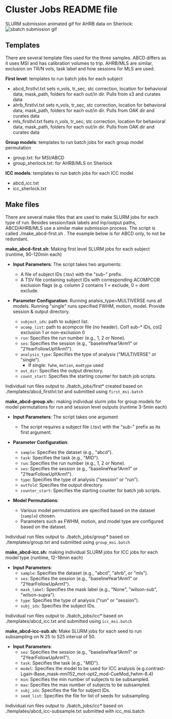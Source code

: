 # Cluster Jobs README file

SLURM submission animated gif for AHRB data on Sherlock:
![sbatch submission gif](./templates/animated_submissions.gif)

## Templates

There are several template files used for the three samples. ABCD differs as it uses MSI and has calibration volumes to trip. 
AHRB/MLS are similar, exclusion on TR/N vols, task label and how sessions for MLS are used.

**First level**: templates to run batch jobs for each subject
  - abcd_firstlvl.txt sets n_vols, tr_sec, stc correction, location for behavioral data, mask_path, folders for each out/in dir. Pulls from s3 and curates data
  - ahrb_firstlvl.txt sets n_vols, tr_sec, stc correction, location for behavioral data, mask_path, folders for each out/in dir. Pulls from OAK dir and curates data
  - mls_firstlvl.txt fsets n_vols, tr_sec, stc correction, location for behavioral data, mask_path, folders for each out/in dir. Pulls from OAK dir and curates data

**Group models**: templates to run batch jobs for each group model permutation
  - group.txt: for MSI/ABCD
  - group_sherlock.txt: for AHRB/MLS on Sherlock

**ICC models**: templates to run batch jobs for each ICC model
  - abcd_icc.txt
  - icc_sherlock.txt

## Make files

There are several make files that are used to make SLURM jobs for each type of run. 
Besides session/task labels and inp/output paths, ABCD/AHRB/MLS use a similar make submission process. The script is called ./make_abcd-first.sh <file> <file>.
The example below is for ABCD only, to not be redundant.

**make_abcd-first.sh**: Making first level SLURM jobs for each subject (runtime, 90-120min each)

- **Input Parameters**: The script takes two arguments:
  - A file of subject IDs (.tsv) with the "sub-" prefix.
  - A TSV file containing subject IDs with corresponding ACOMPCOR exclusion flags (e.g. column 2 contains 1 = exclude, 0 = dont exclude.

- **Parameter Configuration**: Running analsis_type=MULTIVERSE runs all models. Running "single" runs specified FWHM, motion, model. Provide session & output directory.
  - `subject_ids`: path to subject list.
  - `acomp_list`: path to acompcor file (no header). Col1 sub-* IDs, col2 exclusion 1 or non-exclusion 0
  - `run`: Specifies the run number (e.g., 1, 2 or None).
  - `ses`: Specifies the session (e.g., "baselineYear1Arm1" or "2YearFollowUpYArm1").
  - `analysis_type`: Specifies the type of analysis ("MULTIVERSE" or "single").
    - If single: `fwhm`, `motion`, `modtype` used
  - `out_dir`: Specifies the output directory.
  - `count_start`: Specifies the starting counter for batch job scripts.

Individual run files output to ./batch_jobs/first* created based on ./templates/abcd_firstlvl.txt and submitted using `first_msi.batch`

**make_abcd-group.sh:**: making individual slurm jobs for group models for model permutations for run and session level outputs (runtime 3-5min each)

- **Input Parameters**: The script takes one argument
  - The script requires a subject file (.tsv) with the "sub-" prefix as its first argument.

- **Parameter Configuration**: 
  - `sample`: Specifies the dataset (e.g., "abcd").
  - `task`: Specifies the task (e.g., "MID").
  - `run`: Specifies the run number (e.g., 1, 2 or None).
  - `ses`: Specifies the session (e.g., "baselineYear1Arm1" or "2YearFollowUpYArm1").
  - `type`: Specifies the type of analysis ("session" or "run").
  - `outfold`: Specifies the output directory.
  - `counter_start`: Specifies the starting counter for batch job scripts.

- **Model Permutations**:
  - Various model permutations are specified based on the dataset (`sample`) chosen.
  - Parameters such as FWHM, motion, and model type are configured based on the dataset.

Individual run files output to ./batch_jobs/group* based on ./templates/group.txt and submitted using `group_msi.batch`

**make_abcd-icc.sh:** making individual SLURM jobs for ICC jobs for each model type (runtime, 12-18min each)
- **Input Parameters**: 
  - `sample`: Specifies the dataset (e.g., "abcd", "ahrb", or "mls").
  - `ses`: Specifies the session (e.g., "baselineYear1Arm1" or "2YearFollowUpArm1").
  - `mask_label`: Specifies the mask label (e.g., "None", "wilson-sub", "wilson-supra").
  - `type`: Specifies the type of analysis ("run" or "session").
  - `subj_ids`: Specifies the subject IDs.

Individual run files output to ./batch_jobs/icc* based on ./templates/abcd_icc.txt and submitted using `icc_msi.batch`

**make_abcd-icc-sub.sh:** Make SLURM jobs for each seed to run subsampling on N 25 to 525 interval of 50.

- **Input Parameters**: 
  - `ses`: Specifies the session (e.g., "baselineYear1Arm1" or "2YearFollowUpArm1").
  - `task`: Specifies the task (e.g., "MID").
  - `model`: Specifies the model to be used for ICC analysis (e.g.contrast-Lgain-Base_mask-mni152_mot-opt2_mod-CueMod_fwhm-8.4)
  - `min`: Specifies the min number of subjects to be subsampled.
  - `max`: Specifies the max number of subjects to be subsampled.
  - `subj_ids`: Specifies the file for subject IDs.
  - `seed_list`: Specifies the file for list of seeds for subsampling.


Individual run files output to ./batch_jobs/icc* based on ./templates/abcd_icc-subsample.txt submitted with icc_msi.batch
